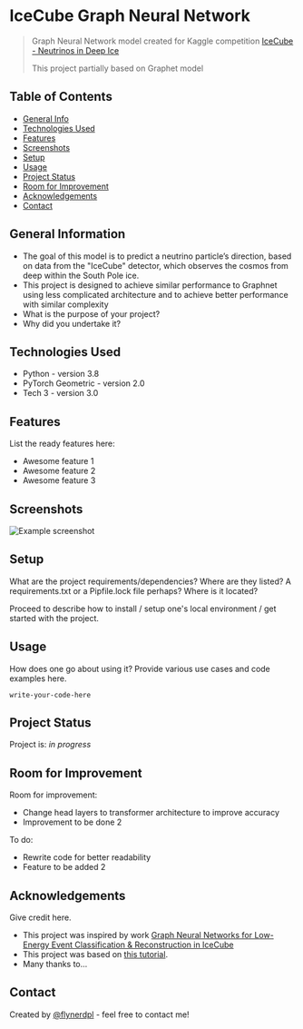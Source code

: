 # IceCube Graph Neural Network
> Graph Neural Network model created for Kaggle competition [IceCube - Neutrinos in Deep Ice](https://www.kaggle.com/competitions/icecube-neutrinos-in-deep-ice)
> 
> This project partially based on Graphet model

## Table of Contents
* [General Info](#general-information)
* [Technologies Used](#technologies-used)
* [Features](#features)
* [Screenshots](#screenshots)
* [Setup](#setup)
* [Usage](#usage)
* [Project Status](#project-status)
* [Room for Improvement](#room-for-improvement)
* [Acknowledgements](#acknowledgements)
* [Contact](#contact)
<!-- * [License](#license) -->


## General Information
- The goal of this model is to predict a neutrino particle’s direction, based on data from the "IceCube" detector, which observes the cosmos from deep within the South Pole ice.
- This project is designed to achieve similar performance to Graphnet using less complicated architecture and to achieve better performance with similar complexity
- What is the purpose of your project?
- Why did you undertake it?
<!-- You don't have to answer all the questions - just the ones relevant to your project. -->


## Technologies Used
- Python - version 3.8
- PyTorch Geometric - version 2.0
- Tech 3 - version 3.0


## Features
List the ready features here:
- Awesome feature 1
- Awesome feature 2
- Awesome feature 3


## Screenshots
![Example screenshot](./img/screenshot.png)
<!-- If you have screenshots you'd like to share, include them here. -->


## Setup
What are the project requirements/dependencies? Where are they listed? A requirements.txt or a Pipfile.lock file perhaps? Where is it located?

Proceed to describe how to install / setup one's local environment / get started with the project.


## Usage
How does one go about using it?
Provide various use cases and code examples here.

`write-your-code-here`


## Project Status
Project is: _in progress_


## Room for Improvement

Room for improvement:
- Change head layers to transformer architecture to improve accuracy
- Improvement to be done 2

To do:
- Rewrite code for better readability
- Feature to be added 2


## Acknowledgements
Give credit here.
- This project was inspired by work [Graph Neural Networks for Low-Energy Event Classification & Reconstruction in IceCube](https://arxiv.org/abs/2209.03042)
- This project was based on [this tutorial](https://www.example.com).
- Many thanks to...


## Contact
Created by [@flynerdpl](https://www.flynerd.pl/) - feel free to contact me!


<!-- Optional -->
<!-- ## License -->
<!-- This project is open source and available under the [... License](). -->

<!-- You don't have to include all sections - just the one's relevant to your project -->
